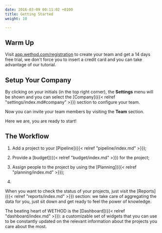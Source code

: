 ```yaml
---
date: 2016-03-09 00:11:02 +0100
title: Getting Started
weight: 10

---
```



## Warm Up

Visit [app.wethod.com/registration](https://app.wethod.com/registration) to create your team and get a 14 days free trial, we don't force you to insert a credit card and you can take advantage of our tutorial.

## Setup Your Company

By clicking on your initials (in the top right corner), the **Settings** menu will be shown and you can select the [Company]({{< relref "settings/index.md#company" >}}) section to configure your team.

Now you can invite your team members by visiting the **Team** section.

Here we are, you are ready to start!

## The Workflow

1. Add a project to your [Pipeline]({{< relref "pipeline/index.md" >}});

1. Provide a [budget]({{< relref "budget/index.md" >}}) for the project;

1. Assign people to the project by using the [Planning]({{< relref "planning/index.md" >}});

1.

When you want to check the status of your projects, just visit the [Reports]({{< relref "reports/index.md" >}}) section: we take care of aggregating the data for you, just sit down and get ready to feel the power of knowledge.

The beating heart of WETHOD is the [Dashboard]({{< relref "dashboard/index.md" >}}): a customizable set of widgets that you can use to be constantly updated on the relevant information about the projects you care about the most.